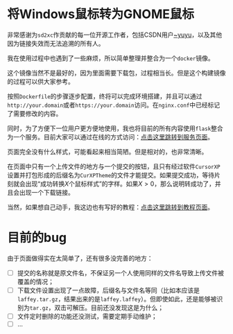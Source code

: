 # 将Windows鼠标转为GNOME鼠标

非常感谢为`sd2xc`作贡献的每一位开源工作者，包括CSDN用户[~yuyu](https://blog.csdn.net/qq_41172785)，以及其他因为链接失效而无法追溯的所有人。

我在使用过程中也遇到了一些麻烦，所以简单整理并整合为一个`docker`镜像。

这个镜像当然不是最好的，因为里面需要下载包，过程相当长。但是这个构建镜像的过程可以供大家参考。

按照`Dockerfile`的步骤逐步配置，终将可以完成环境搭建，并且可以通过`http://your.domain`或者`https://your.domain`访问。在`nginx.conf`中已经标记了需要修改的内容。

同时，为了方便下一位用户更方便地使用，我也将目前的所有内容使用`flask`整合为一个服务。目前大家可以通过在线的方式访问：[点击这里跳转到服务页面](https://www.sakebow.cn)。

页面完全没有什么样式，可能看起来相当简陋。但是相对的，也非常清晰。

在页面中只有一个上传文件的地方与一个提交的按钮，且只有经过软件`CursorXP`设置并打包形成的后缀名为`CurXPTheme`的文件才能提交。如果提交成功，等待片刻就会出现“成功转换$X$个鼠标样式”的字样。如果$X>{0}$，那么说明转成功了，并且会出现一个下载链接。

当然，如果想自己动手，我这边也有写好的教程：[点击这里跳转到教程页面](http://hexo.sakebow.cn/2024/02/14/custom/linux-change-cursor/)。

# 目前的bug

由于页面做得实在太简单了，还有很多没完善的地方：
- [ ] 提交的名称就是原文件名，不保证另一个人使用同样的文件名导致上传文件被覆盖的情况；
- [ ] 下载文件设置出现了一点故障，后缀名与文件名等同（比如本应该是`laffey.tar.gz`，结果出来的是`laffey.laffey`）。但即使如此，还是能够被识别为`tar.gz`，双击可解压。目前还没发现这是为什么；
- [ ] 文件定时删除的功能还没测试，需要定期手动维护；
- [ ] ...